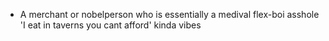 - A merchant or nobelperson who is essentially a medival flex-boi asshole 'I eat in taverns you cant afford' kinda vibes